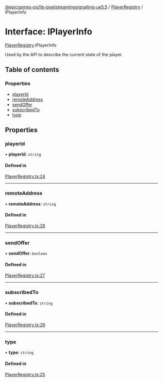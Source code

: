 [@epicgames-ps/lib-pixelstreamingsignalling-ue5.5](../README.md) / [PlayerRegistry](../modules/PlayerRegistry.md) / IPlayerInfo

# Interface: IPlayerInfo

[PlayerRegistry](../modules/PlayerRegistry.md).IPlayerInfo

Used by the API to describe the current state of the player.

## Table of contents

### Properties

- [playerId](PlayerRegistry.IPlayerInfo.md#playerid)
- [remoteAddress](PlayerRegistry.IPlayerInfo.md#remoteaddress)
- [sendOffer](PlayerRegistry.IPlayerInfo.md#sendoffer)
- [subscribedTo](PlayerRegistry.IPlayerInfo.md#subscribedto)
- [type](PlayerRegistry.IPlayerInfo.md#type)

## Properties

### playerId

• **playerId**: `string`

#### Defined in

[PlayerRegistry.ts:24](https://github.com/mcottontensor/PixelStreamingInfrastructure/blob/branch/Signalling/src/PlayerRegistry.ts#L24)

___

### remoteAddress

• **remoteAddress**: `string`

#### Defined in

[PlayerRegistry.ts:28](https://github.com/mcottontensor/PixelStreamingInfrastructure/blob/branch/Signalling/src/PlayerRegistry.ts#L28)

___

### sendOffer

• **sendOffer**: `boolean`

#### Defined in

[PlayerRegistry.ts:27](https://github.com/mcottontensor/PixelStreamingInfrastructure/blob/branch/Signalling/src/PlayerRegistry.ts#L27)

___

### subscribedTo

• **subscribedTo**: `string`

#### Defined in

[PlayerRegistry.ts:26](https://github.com/mcottontensor/PixelStreamingInfrastructure/blob/branch/Signalling/src/PlayerRegistry.ts#L26)

___

### type

• **type**: `string`

#### Defined in

[PlayerRegistry.ts:25](https://github.com/mcottontensor/PixelStreamingInfrastructure/blob/branch/Signalling/src/PlayerRegistry.ts#L25)
